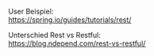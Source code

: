 
User Beispiel:  
https://spring.io/guides/tutorials/rest/


Unterschied Rest vs Restful:  
https://blog.ndepend.com/rest-vs-restful/